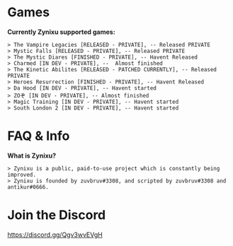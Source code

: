 # Games

**Currently Zynixu supported games:**

    > The Vampire Legacies [RELEASED - PRIVATE], -- Released PRIVATE
    > Mystic Falls [RELEASED - PRIVATE], -- Released PRIVATE
    > The Mystic Diares [FINISHED - PRIVATE], -- Havent Released
    > Charmed [IN DEV - PRIVATE], --  Almost finished
    > The Kinetic Abilites [RELEASED - PATCHED CURRENTLY], -- Released PRIVATE
    > Heroes Resurrection [FINISHED - PRIVATE], -- Havent Released
    > Da Hood [IN DEV - PRIVATE], -- Havent started
    > ZOぞ [IN DEV - PRIVATE], -- Almost finished
    > Magic Training [IN DEV - PRIVATE], -- Havent started
    > South London 2 [IN DEV - PRIVATE], -- Havent started
    
# FAQ & Info

**What is Zynixu?**

    > Zynixu is a public, paid-to-use project which is constantly being improved.
    > Zynixu is founded by zuvbruv#3308, and scripted by zuvbruv#3308 and antikur#0666.
    
# Join the Discord

https://discord.gg/Qgv3wvEVgH
